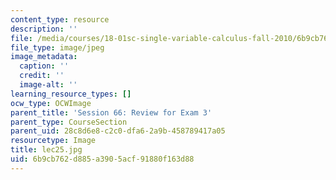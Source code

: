 ```yaml
---
content_type: resource
description: ''
file: /media/courses/18-01sc-single-variable-calculus-fall-2010/6b9cb762d885a3905acf91880f163d88_lec25.jpg
file_type: image/jpeg
image_metadata:
  caption: ''
  credit: ''
  image-alt: ''
learning_resource_types: []
ocw_type: OCWImage
parent_title: 'Session 66: Review for Exam 3'
parent_type: CourseSection
parent_uid: 28c8d6e8-c2c0-dfa6-2a9b-458789417a05
resourcetype: Image
title: lec25.jpg
uid: 6b9cb762-d885-a390-5acf-91880f163d88
---
```

